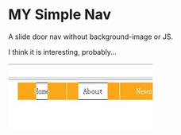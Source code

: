 # MY Simple Nav
A slide door nav without background-image or JS.

I think it is interesting, probably...

![alt text](/nav.jpg "Sample")
